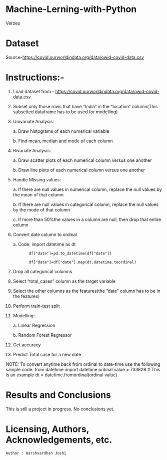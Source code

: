 # Machine-Lerning-with-Python

Verzeo

# Dataset

Source-https://covid.ourworldindata.org/data/owid-covid-data.csv 

# Instructions:-

1. Load dataset from - https://covid.ourworldindata.org/data/owid-covid-data.csv 

2. Subset only those rows that have “India” in the “location” column(This subsetted dataframe has to be used for modelling) 

3. Univariate Analysis: 

      a. Draw histograms of each numerical variable 

      b. Find mean, median and mode of each column 

4. Bivariate Analysis: 

      a. Draw scatter plots of each numerical column versus one another 
      
      b. Draw line plots of each numerical column versus one another 

5. Handle Missing values: 

      a. If there are null values in numerical column, replace the null values by the mean of that column 
      
      b. If there are null values in categorical column, replace the null values by the mode of that column 
      
      c. If more than 50%the values in a column are null, then drop that entire column 

6. Convert date column to ordinal 

     a. Code: import datetime as dt 
     
              df["date"]=pd.to_datetime(df["date"]) 
              
              df["date"]=df["date"].map(dt.datetime.toordinal)
              
7. Drop all categorical columns 

8. Select “total_cases” column as the target variable 

9. Select the other columns as the features(the “date” column has to be in the features) 

10. Perform train-test split 

11. Modelling: 

       a. Linear Regression 
       
       b. Random Forest Regressor 
       
12. Get accuracy 
       
13. Predict Total case for a new date 


NOTE: To convert anytime back from ordinal to date-time use the following sample code: from datetime import datetime ordinal value = 733828 # This is an example dt = datetime.fromordinal(ordinal value)
       
# Results and Conclusions

This is still a project in progress. No conclusions yet.
       
# Licensing, Authors, Acknowledgements, etc.
    
    Author : Harshvardhan Joshi
